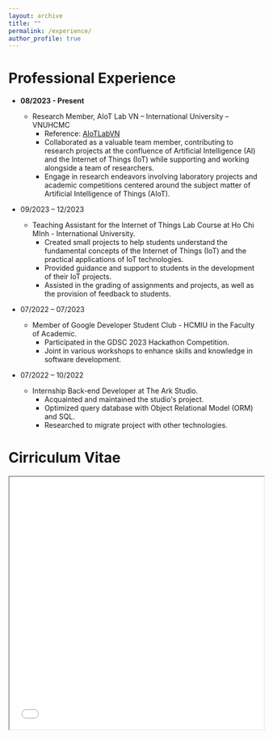 ```yaml
---
layout: archive
title: ""
permalink: /experience/
author_profile: true
---
```


Professional Experience
======
* <strong>08/2023 - Present</strong>
  * Research Member, AIoT Lab VN – International University – VNUHCMC
    * Reference: [AIoTLabVN](https://aiotlab.vn/)
    * Collaborated as a valuable team member, contributing to research projects at the confluence of Artificial Intelligence (AI) and the Internet of Things (IoT) while supporting and working alongside a team of researchers.
    * Engage in research endeavors involving laboratory projects and academic competitions centered around the subject matter of Artificial Intelligence of Things (AIoT).
  
* 09/2023 – 12/2023
  * Teaching Assistant for the Internet of Things Lab Course at Ho Chi MInh - International University.
    * Created small projects to help students understand the fundamental concepts of the Internet of Things (IoT) and the practical applications of IoT technologies.
    * Provided guidance and support to students in the development of their IoT projects.
    * Assisted in the grading of assignments and projects, as well as the provision of feedback to students.

* 07/2022 – 07/2023
  * Member of Google Developer Student Club - HCMIU in the Faculty of Academic.
    * Participated in the GDSC 2023 Hackathon Competition.
    * Joint in various workshops to enhance skills and knowledge in software development.

* 07/2022 – 10/2022
  * Internship Back-end Developer at The Ark Studio.
    * Acquainted and maintained the studio's project.
    * Optimized query database with Object Relational Model (ORM) and SQL.
    * Researched to migrate project with other technologies.


Cirriculum Vitae
======
<iframe src="/images/cer/CV_LeNguyenBinhNguyen.pdf" width="100%" height="500px">
    This browser does not support PDFs. Please download the PDF to view it: 
    <a href="/images/cer/CV_LeNguyenBinhNguyen.pdf">Download PDF</a>.
</iframe>
